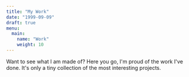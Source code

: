 ```yaml
---
title: "My Work"
date: "1999-09-09"
draft: true
menu:
  main:
    name: "Work"
    weight: 10
---
```


Want to see what I am made of? Here you go, I'm proud of the work I've done.
It's only a tiny collection of the most interesting projects.
